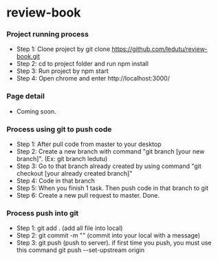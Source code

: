 # review-book

### Project running process
* Step 1: Clone project by git clone https://github.com/ledutu/review-book.git
* Step 2: cd to project folder and run npm install
* Step 3: Run project by npm start
* Step 4: Open chrome and enter http://localhost:3000/
   
### Page detail
* Coming soon.

### Process using git to push code
* Step 1: After pull code from master to your desktop
* Step 2: Create a new branch with command "git branch [your new branch]". (Ex: git branch ledutu)
* Step 3: Go to that branch already created by using command "git checkout [your already created branch]"
* Step 4: Code in that branch
* Step 5: When you finish 1 task. Then push code in that branch to git
* Step 6: Create a new pull request to master. Done.

### Process push into git
* Step 1: git add . (add all file into local)
* Step 2: git commit -m "<your message>" (commit into your local with a message) 
* Step 3: git push (push to server). if first time you push, you must use this command git push --set-upstream origin <your branch>
